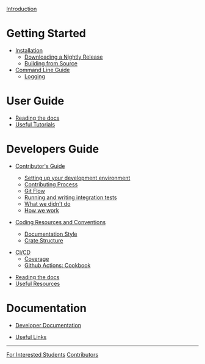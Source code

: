 [Introduction](./intro.md)

# Getting Started

- [Installation](./getting_started/installation/index.md)
  - [Downloading a Nightly Release]()
  - [Building from Source]()
- [Command Line Guide]()
  - [Logging](./getting_started/command-line/logging.md)

# User Guide

- [Reading the docs]()
- [Useful Tutorials]()

# Developers Guide

<!-- From the wiki -->
- [Contributor's Guide](./developers_guide/contributors-guide/index.md)
  - [Setting up your development environment](./developers_guide/contributors-guide/set-dev-env.md)
  - [Contributing Process]()
  - [Git Flow]()
  - [Running and writing integration tests]()
  - [What we didn't do]()
  - [How we work]()

- [Coding Resources and Conventions]()
  - [Documentation Style]()
  - [Crate Structure]()

<!-- TODO: do we need this? -->
- [CI/CD]()
  - [Coverage]()
  - [Github Actions: Cookbook]()

<!-- New additions -->
- [Reading the docs]()
- [Useful Resources]()

# Documentation

<!-- TODO: will we keep this? -->
- [Developer Documentation](./documentation/dev_docs.md)
<!-- TODO: will be moved -- likely the content of these will end off here -->
- [Useful Links](./documentation/links.md)

---

<!-- TODO: will this still be needed? -->
[For Interested Students](./footer/interested-students.md)
[Contributors](./footer/contributors.md)
